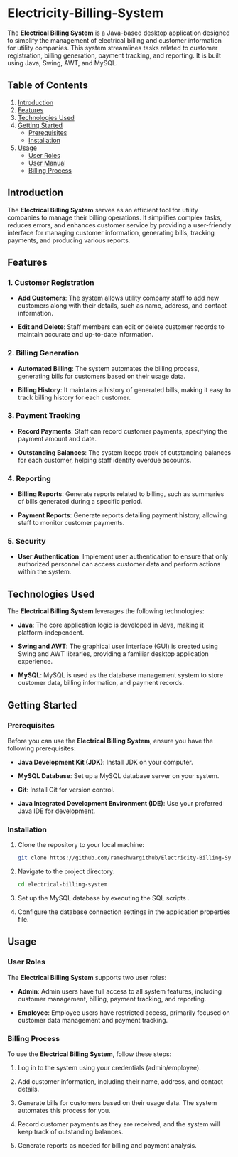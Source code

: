 # Electricity-Billing-System


The **Electrical Billing System** is a Java-based desktop application designed to simplify the management of electrical billing and customer information for utility companies. This system streamlines tasks related to customer registration, billing generation, payment tracking, and reporting. It is built using Java, Swing, AWT, and MySQL.



## Table of Contents

1. [Introduction](#introduction)
2. [Features](#features)
3. [Technologies Used](#technologies-used)
4. [Getting Started](#getting-started)
   - [Prerequisites](#prerequisites)
   - [Installation](#installation)
5. [Usage](#usage)
   - [User Roles](#user-roles)
   - [User Manual](#user-manual)
   - [Billing Process](#billing-process)


## Introduction

The **Electrical Billing System** serves as an efficient tool for utility companies to manage their billing operations. It simplifies complex tasks, reduces errors, and enhances customer service by providing a user-friendly interface for managing customer information, generating bills, tracking payments, and producing various reports.

## Features

### 1. Customer Registration

- **Add Customers**: The system allows utility company staff to add new customers along with their details, such as name, address, and contact information.

- **Edit and Delete**: Staff members can edit or delete customer records to maintain accurate and up-to-date information.

### 2. Billing Generation

- **Automated Billing**: The system automates the billing process, generating bills for customers based on their usage data.

- **Billing History**: It maintains a history of generated bills, making it easy to track billing history for each customer.

### 3. Payment Tracking

- **Record Payments**: Staff can record customer payments, specifying the payment amount and date.

- **Outstanding Balances**: The system keeps track of outstanding balances for each customer, helping staff identify overdue accounts.

### 4. Reporting

- **Billing Reports**: Generate reports related to billing, such as summaries of bills generated during a specific period.

- **Payment Reports**: Generate reports detailing payment history, allowing staff to monitor customer payments.

### 5. Security

- **User Authentication**: Implement user authentication to ensure that only authorized personnel can access customer data and perform actions within the system.

## Technologies Used

The **Electrical Billing System** leverages the following technologies:

- **Java**: The core application logic is developed in Java, making it platform-independent.

- **Swing and AWT**: The graphical user interface (GUI) is created using Swing and AWT libraries, providing a familiar desktop application experience.

- **MySQL**: MySQL is used as the database management system to store customer data, billing information, and payment records.

## Getting Started

### Prerequisites

Before you can use the **Electrical Billing System**, ensure you have the following prerequisites:

- **Java Development Kit (JDK)**: Install JDK on your computer.

- **MySQL Database**: Set up a MySQL database server on your system.

- **Git**: Install Git for version control.

- **Java Integrated Development Environment (IDE)**: Use your preferred Java IDE for development.

### Installation

1. Clone the repository to your local machine:

   ```bash
   git clone https://github.com/rameshwargithub/Electricity-Billing-System.git
   ```

2. Navigate to the project directory:

   ```bash
   cd electrical-billing-system
   ```

3. Set up the MySQL database by executing the SQL scripts .

4. Configure the database connection settings in the application properties file.

## Usage

### User Roles

The **Electrical Billing System** supports two user roles:

- **Admin**: Admin users have full access to all system features, including customer management, billing, payment tracking, and reporting.

- **Employee**: Employee users have restricted access, primarily focused on customer data management and payment tracking.


### Billing Process

To use the **Electrical Billing System**, follow these steps:

1. Log in to the system using your credentials (admin/employee).

2. Add customer information, including their name, address, and contact details.

3. Generate bills for customers based on their usage data. The system automates this process for you.

4. Record customer payments as they are received, and the system will keep track of outstanding balances.

5. Generate reports as needed for billing and payment analysis.

